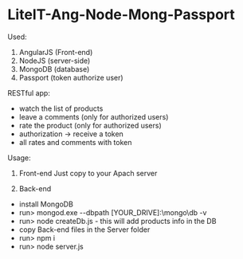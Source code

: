 # LiteIT-Ang-Node-Mong-Passport

Used:
1. AngularJS (Front-end)
2. NodeJS (server-side)
3. MongoDB (database)
4. Passport (token authorize user)

RESTful app:
- watch the list of products
- leave a comments (only for authorized users)
- rate the product (only for authorized users)
- authorization -> receive a token
- all rates and comments with token

Usage:
1. Front-end
   Just copy to your  Apach server

2. Back-end
  - install MongoDB
  - run> mongod.exe --dbpath [YOUR_DRIVE]:\mongo\db -v
  - run> node createDb.js   - this will add products info in the DB
  - copy Back-end files in the Server folder
  - run> npm i
  - run> node server.js 
  
